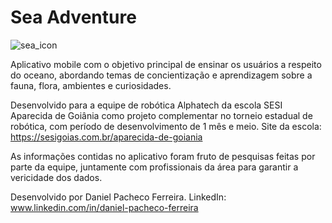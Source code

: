 # Sea Adventure
![sea_icon](https://github.com/user-attachments/assets/22ff0fc9-199c-4c75-9a91-700ad4f49cd0)

Aplicativo mobile com o objetivo principal de ensinar os usuários a respeito do oceano, abordando temas de concientização e aprendizagem sobre a fauna, flora, ambientes e curiosidades.

Desenvolvido para a equipe de robótica Alphatech da escola SESI Aparecida de Goiânia como projeto complementar no torneio estadual de robótica, com período de desenvolvimento de 1 mês e meio.
Site da escola: https://sesigoias.com.br/aparecida-de-goiania

As informações contidas no aplicativo foram fruto de pesquisas feitas por parte da equipe, juntamente com profissionais da área para garantir a vericidade dos dados.

Desenvolvido por Daniel Pacheco Ferreira.
LinkedIn: www.linkedin.com/in/daniel-pacheco-ferreira
